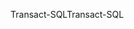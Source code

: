 <span data-ttu-id="08832-101">Transact-SQL</span><span class="sxs-lookup"><span data-stu-id="08832-101">Transact-SQL</span></span>